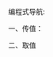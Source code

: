 编程式导航:

一、传值：
<script>
    export default{
        data(){
            return {
                msg: 'hello vue'
            }
        },
        components: {},
        methods: {
            skip2Page2: function () {
                //注意 这里是$router不是$route，搞了大半天

                //1、直接跳转到Page2
//                this.$router.push('Page2');
                //2、按照路由的Path带参数跳转到Page2
                this.$router.push({path: 'Page2', query: {userId: 123456}});
                //3、按照路由的命名跳转
//                this.$router.push({name: 'Page2', params: {userId: 123}});
            }
        },
    }
</script>

二、取值
<script>
    export default {
        name: 'topnav',
        data () {
            return {
                msg: 'Welcome to Your Vue.js App',
                //取值的时候是这个$route

                //1、取路由传递的参数,params的方式传值得取值方式
//                userId:this.$route.params.userId,
                //2、path的方式传递过来的取值方式
                userId: this.$route.query.userId,
            }
        },
    }
</script>
